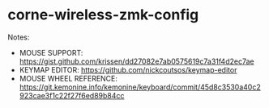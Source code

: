 # corne-wireless-zmk-config


Notes:
- MOUSE SUPPORT: https://gist.github.com/krissen/dd27082e7ab0575619c7a31f4d2ec7ae
- KEYMAP EDITOR: https://github.com/nickcoutsos/keymap-editor
- MOUSE WHEEL REFERENCE: https://git.kemonine.info/kemonine/keyboard/commit/45d8c3530a40c2923cae3f1c22f27f6ed89b84cc
